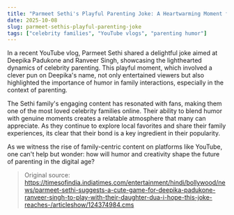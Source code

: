 ```yaml
---
title: "Parmeet Sethi's Playful Parenting Joke: A Heartwarming Moment for Celebrity Families"
date: 2025-10-08
slug: parmeet-sethis-playful-parenting-joke
tags: ["celebrity families", "YouTube vlogs", "parenting humor"]
---
```

In a recent YouTube vlog, Parmeet Sethi shared a delightful joke aimed at Deepika Padukone and Ranveer Singh, showcasing the lighthearted dynamics of celebrity parenting. This playful moment, which involved a clever pun on Deepika's name, not only entertained viewers but also highlighted the importance of humor in family interactions, especially in the context of parenting.

The Sethi family's engaging content has resonated with fans, making them one of the most loved celebrity families online. Their ability to blend humor with genuine moments creates a relatable atmosphere that many can appreciate. As they continue to explore local favorites and share their family experiences, its clear that their bond is a key ingredient in their popularity.

As we witness the rise of family-centric content on platforms like YouTube, one can't help but wonder: how will humor and creativity shape the future of parenting in the digital age? 

> Original source: https://timesofindia.indiatimes.com/entertainment/hindi/bollywood/news/parmeet-sethi-suggests-a-cute-game-for-deepika-padukone-ranveer-singh-to-play-with-their-daughter-dua-i-hope-this-joke-reaches-/articleshow/124374984.cms